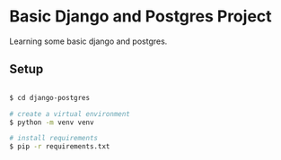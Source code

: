 # Basic Django and Postgres Project

Learning some basic django and postgres.

## Setup

```bash

$ cd django-postgres

# create a virtual environment
$ python -m venv venv

# install requirements
$ pip -r requirements.txt

```